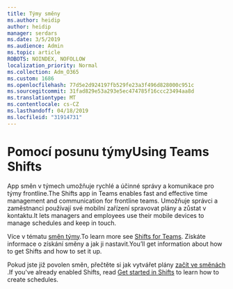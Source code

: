 ```yaml
---
title: Týmy směny
ms.author: heidip
author: heidip
manager: serdars
ms.date: 3/5/2019
ms.audience: Admin
ms.topic: article
ROBOTS: NOINDEX, NOFOLLOW
localization_priority: Normal
ms.collection: Adm_O365
ms.custom: 1686
ms.openlocfilehash: 77d5e2d924197fb529fe23a3f496d828000c951c
ms.sourcegitcommit: 31fad829e53a293e5ec474785f16ccc23494aa8d
ms.translationtype: MT
ms.contentlocale: cs-CZ
ms.lasthandoff: 04/18/2019
ms.locfileid: "31914731"
---
```

# <a name="using-teams-shifts"></a><span data-ttu-id="f6d0b-102">Pomocí posunu týmy</span><span class="sxs-lookup"><span data-stu-id="f6d0b-102">Using Teams Shifts</span></span>

<span data-ttu-id="f6d0b-103">App směn v týmech umožňuje rychlé a účinné správy a komunikace pro týmy frontline.</span><span class="sxs-lookup"><span data-stu-id="f6d0b-103">The Shifts app in Teams enables fast and effective time management and communication for frontline teams.</span></span> <span data-ttu-id="f6d0b-104">Umožňuje správci a zaměstnanci používají své mobilní zařízení spravovat plány a zůstat v kontaktu.</span><span class="sxs-lookup"><span data-stu-id="f6d0b-104">It lets managers and employees use their mobile devices to manage schedules and keep in touch.</span></span>

<span data-ttu-id="f6d0b-105">Více v tématu [směn týmy](https://docs.microsoft.com/en-us/microsoftteams/expand-teams-across-your-org/shifts-for-teams-landing-page).</span><span class="sxs-lookup"><span data-stu-id="f6d0b-105">To learn more see [Shifts for Teams](https://docs.microsoft.com/en-us/microsoftteams/expand-teams-across-your-org/shifts-for-teams-landing-page).</span></span> <span data-ttu-id="f6d0b-106">Získáte informace o získání směny a jak ji nastavit.</span><span class="sxs-lookup"><span data-stu-id="f6d0b-106">You’ll get information about how to get Shifts and how to set it up.</span></span>

<span data-ttu-id="f6d0b-107">Pokud jste již povolen směn, přečtěte si jak vytvářet plány [začít ve směnách](https://support.office.com/en-us/article/get-started-in-shifts-5f3e30d8-1821-4904-be26-c3cd25a497d6) .</span><span class="sxs-lookup"><span data-stu-id="f6d0b-107">If you've already enabled Shifts, read [Get started in Shifts](https://support.office.com/en-us/article/get-started-in-shifts-5f3e30d8-1821-4904-be26-c3cd25a497d6) to learn how to create schedules.</span></span>


